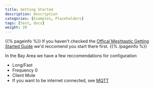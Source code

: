 ```yaml
---
title: Getting Started
description: Description
categories: [Examples, Placeholders]
tags: [test, docs]
weight: 20
---
```


{{% pageinfo %}}
If you haven't checked the [Offical Meshtastic Getting Started Guide](https://meshtastic.org/docs/getting-started/) we'd reccomend you start there first.
{{% /pageinfo %}}

In the Bay Area we have a few reccomendations for configuration

* Long/Fast
* Frequency 0
* Client Mute
* If you want to be internet connected, see [MQTT](MQTT)